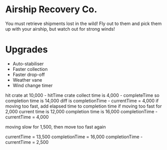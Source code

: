 # Airship Recovery Co.

You must retrieve shipments lost in the wild! Fly out to them and pick them up with your airship, but watch out for strong winds!

# Upgrades
* Auto-stabiliser
* Faster collection
* Faster drop-off
* Weather vane
* Wind change timer


hit crate at 10,000                                         - hitTime
crate collect time is 4,000                                 - completeTime
so completion time is 14,000
diff is completionTime - currentTime = 4,000
if moving too fast, add elapsed time to completion time
if moving too fast for 2,000
current time is 12,000
completion time is 16,000
completionTime - currentTime = 4,000

moving slow for 1,500, then move too fast again

currentTime = 13,500
completionTime = 16,000
completionTime - currentTime = 2,500
